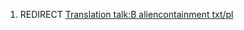 1.  REDIRECT [Translation talk:B aliencontainment
    txt/pl](Translation_talk:B_aliencontainment_txt/pl "wikilink")